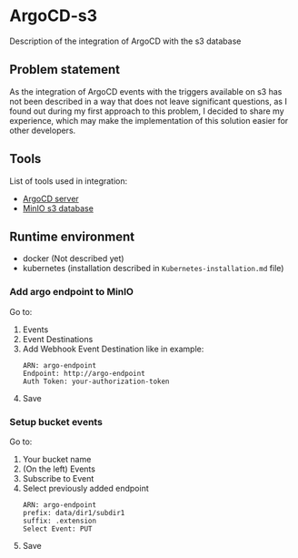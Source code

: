 # ArgoCD-s3
Description of the integration of ArgoCD with the s3 database

## Problem statement
As the integration of ArgoCD events with the triggers available on s3 has not been described in a way that does not leave significant questions, as I found out during my first approach to this problem, I decided to share my experience, which may make the implementation of this solution easier for other developers.

## Tools
List of tools used in integration:
- [ArgoCD server](https://github.com/argoproj/argo-cd)
- [MinIO s3 database](https://min.io/docs/minio/container/index.html)

## Runtime environment
- docker (Not described yet)
- kubernetes (installation described in `Kubernetes-installation.md` file)


### Add argo endpoint to MinIO
Go to:
1. Events 
2. Event Destinations
4. Add Webhook Event Destination like in example:
    ```
    ARN: argo-endpoint
    Endpoint: http://argo-endpoint
    Auth Token: your-authorization-token
    ```
5. Save


### Setup bucket events
Go to:
1. Your bucket name
2. (On the left) Events 
3. Subscribe to Event
4. Select previously added endpoint
    ```
    ARN: argo-endpoint
    prefix: data/dir1/subdir1
    suffix: .extension
    Select Event: PUT
    ```
5. Save
